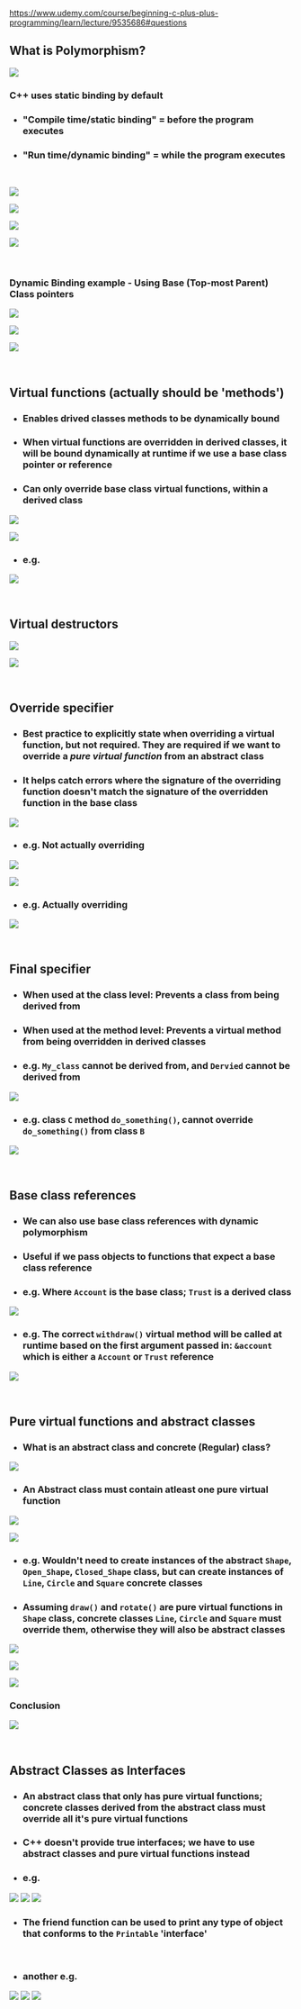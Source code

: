 https://www.udemy.com/course/beginning-c-plus-plus-programming/learn/lecture/9535686#questions

## What is Polymorphism?
![](./img/polymorphism.png)

### C++ uses static binding by default
- ### "Compile time/static binding" = before the program executes
- ### "Run time/dynamic binding" = while the program executes

<br>

![](./img/polymorphism_2.png)

![](./img/polymorphism_3.png)

![](./img/polymorphism_4.png)

![](./img/polymorphism_5.png)

<br>

### Dynamic Binding example - Using Base (Top-most Parent) Class pointers
![](./img/base_class_pointer.png)

![](./img/base_class_pointer_2.png)

![](./img/base_class_pointer_3.png)

<br>

## Virtual functions (actually should be 'methods')
- ### Enables drived classes methods to be dynamically bound
- ### When virtual functions are overridden in derived classes, it will be bound dynamically at runtime if we use a base class pointer or reference
- ### Can only override base class virtual functions, within a derived class
![](./img/virtual_functions.png)

![](./img/virtual_functions_2.png)

- ### e.g.
![](./img/virtual_functions_3.png)

<br>

## Virtual destructors
![](./img/virtual_destructors.png)

![](./img/virtual_destructors_2.png)

<br>

## Override specifier
- ### Best practice to explicitly state when overriding a virtual function, but not required. They are required if we want to override a ***pure virtual function*** from an abstract class

- ### It helps catch errors where the signature of the overriding function doesn't match the signature of the overridden function in the base class
![](./img/override_specifier.png)

- ### e.g. Not actually overriding

![](./img/override_specifier_2.png)

![](./img/override_specifier_3.png)

- ### e.g. Actually overriding

![](./img/override_specifier_4.png)

<br>

## Final specifier
- ### When used at the class level: Prevents a class from being derived from

- ### When used at the method level: Prevents a virtual method from being overridden in derived classes

- ### e.g. `My_class` cannot be derived from, and `Dervied` cannot be derived from
![](./img/final_specifier.png)

- ### e.g. class `C` method `do_something()`, cannot override `do_something()` from class `B`
![](./img/final_specifier_2.png)

<br>

## Base class references
- ### We can also use base class references with dynamic polymorphism

- ### Useful if we pass objects to functions that expect a base class reference

- ### e.g. Where `Account` is the base class; `Trust` is a derived class
![](./img/base_class_reference.png)

- ### e.g. The correct `withdraw()` virtual method will be called at runtime based on the first argument passed in: `&account` which is either a `Account` or `Trust` reference
![](./img/base_class_reference_2.png)

<br>

## Pure virtual functions and abstract classes

- ### What is an abstract class and concrete (Regular) class?
![](./img/pure_virtual_functions_and_abstract_classes.png)

- ### An Abstract class must contain atleast one pure virtual function

![](./img/pure_virtual_functions_and_abstract_classes_2.png)

![](./img/pure_virtual_functions_and_abstract_classes_3.png)

- ### e.g. Wouldn't need to create instances of the abstract `Shape`, `Open_Shape`, `Closed_Shape` class, but can create instances of `Line`, `Circle` and `Square` concrete classes

- ### Assuming `draw()` and `rotate()` are pure virtual functions in `Shape` class, concrete classes `Line`, `Circle` and `Square` must override them, otherwise they will also be abstract classes
![](./img/pure_virtual_functions_and_abstract_classes_4.png)

![](./img/pure_virtual_functions_and_abstract_classes_5.png)

![](./img/pure_virtual_functions_and_abstract_classes_6.png)

### Conclusion
![](./img/pure_virtual_functions_and_abstract_classes_7.png)

<br>

## Abstract Classes as Interfaces
- ### An abstract class that only has pure virtual functions; concrete classes derived from the abstract class must override all it's pure virtual functions
- ### C++ doesn't provide true interfaces; we have to use abstract classes and pure virtual functions instead

- ### e.g.
![](./img/abstract_classes_as_interfaces.png)
![](./img/abstract_classes_as_interfaces_2.png)
![](./img/abstract_classes_as_interfaces_3.png)
- ### The friend function can be used to print any type of object that conforms to the `Printable` 'interface'

<br>

- ### another e.g.
![](./img/abstract_classes_as_interfaces_4.png)
![](./img/abstract_classes_as_interfaces_5.png)
![](./img/abstract_classes_as_interfaces_6.png)